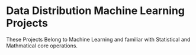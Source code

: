# Data Distribution Machine Learning Projects
 These Projects Belong to Machine Learning and familiar with Statistical and Mathmatical core operations.
